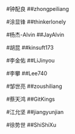 #钟配良
##zhongpeiliang

#涂显锋
##thinkerlonely

#杨杰-Alvin
##JayAlvin

#胡昆
##kinsuft173

#李金佑
##LiJinyou

#李攀
##Lee740

#邹世亮
##zoushiliang

#蔡天鸿
##GitKings

#江允坚
##jiangyunjian

#徐势世
##ShiShiXu
